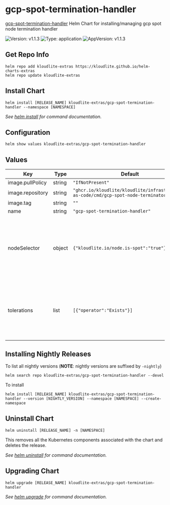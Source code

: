 # gcp-spot-termination-handler

[gcp-spot-termination-handler](https://github.com/kloudlite.io/helm-charts/charts/gcp-spot-termination-handler) Helm Chart for installing/managing gcp spot node termination handler

![Version: v1.1.3](https://img.shields.io/badge/Version-v1.1.3-informational?style=flat-square) ![Type: application](https://img.shields.io/badge/Type-application-informational?style=flat-square) ![AppVersion: v1.1.3](https://img.shields.io/badge/AppVersion-v1.1.3-informational?style=flat-square)

## Get Repo Info

```console
helm repo add kloudlite-extras https://kloudlite.github.io/helm-charts-extras
helm repo update kloudlite-extras
```

## Install Chart
```console
helm install [RELEASE_NAME] kloudlite-extras/gcp-spot-termination-handler --namespace [NAMESPACE]
```

_See [helm install](https://helm.sh/docs/helm/helm_install/) for command documentation._

## Configuration

```console
helm show values kloudlite-extras/gcp-spot-termination-handler
```

## Values

| Key | Type | Default | Description |
|-----|------|---------|-------------|
| image.pullPolicy | string | `"IfNotPresent"` |  |
| image.repository | string | `"ghcr.io/kloudlite/kloudlite/infrastructure-as-code/cmd/gcp-spot-node-terminator"` |  |
| image.tag | string | `""` |  |
| name | string | `"gcp-spot-termination-handler"` |  |
| nodeSelector | object | `{"kloudlite.io/node.is-spot":"true"}` | node selector for the spot termination handler, it should be running only on gcp spot instances |
| tolerations | list | `[{"operator":"Exists"}]` | tolerations for the spot termination handler, it must be running only on gcp spot instances |

## Installing Nightly Releases

To list all nightly versions (**NOTE**: nightly versions are suffixed by `-nightly`)

```console
helm search repo kloudlite-extras/gcp-spot-termination-handler --devel
```

To install
```console
helm install [RELEASE_NAME] kloudlite-extras/gcp-spot-termination-handler --version [NIGHTLY_VERSION] --namespace [NAMESPACE] --create-namespace
```

## Uninstall Chart

```console
helm uninstall [RELEASE_NAME] -n [NAMESPACE]
```

This removes all the Kubernetes components associated with the chart and deletes the release.

_See [helm uninstall](https://helm.sh/docs/helm/helm_uninstall/) for command documentation._

## Upgrading Chart

```console
helm upgrade [RELEASE_NAME] kloudlite-extras/gcp-spot-termination-handler
```

_See [helm upgrade](https://helm.sh/docs/helm/helm_upgrade/) for command documentation._

